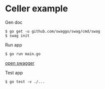 # Celler example

Gen doc

```console
$ go get -u github.com/swaggo/swag/cmd/swag
$ swag init
```

Run app

```console
$ go run main.go
```

[open swagger](http://localhost:8080/swagger/index.html)


Test app

```console
$ go test -v ./...
```
